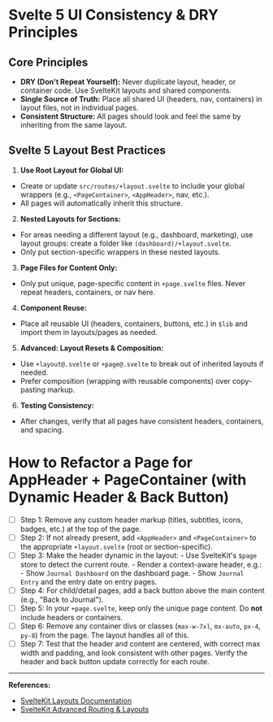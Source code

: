 # Svelte 5 UI Consistency & DRY Principles

## Core Principles

- **DRY (Don't Repeat Yourself):** Never duplicate layout, header, or container code. Use SvelteKit layouts and shared components.
- **Single Source of Truth:** Place all shared UI (headers, nav, containers) in layout files, not in individual pages.
- **Consistent Structure:** All pages should look and feel the same by inheriting from the same layout.

## Svelte 5 Layout Best Practices

1. **Use Root Layout for Global UI:**

- Create or update `src/routes/+layout.svelte` to include your global wrappers (e.g., `<PageContainer>`, `<AppHeader>`, nav, etc.).
- All pages will automatically inherit this structure.

2. **Nested Layouts for Sections:**

- For areas needing a different layout (e.g., dashboard, marketing), use layout groups: create a folder like `(dashboard)/+layout.svelte`.
- Only put section-specific wrappers in these nested layouts.

3. **Page Files for Content Only:**

- Only put unique, page-specific content in `+page.svelte` files. Never repeat headers, containers, or nav here.

4. **Component Reuse:**

- Place all reusable UI (headers, containers, buttons, etc.) in `$lib` and import them in layouts/pages as needed.

5. **Advanced: Layout Resets & Composition:**

- Use `+layout@.svelte` or `+page@.svelte` to break out of inherited layouts if needed.
- Prefer composition (wrapping with reusable components) over copy-pasting markup.

6. **Testing Consistency:**

- After changes, verify that all pages have consistent headers, containers, and spacing.


# How to Refactor a Page for AppHeader + PageContainer (with Dynamic Header & Back Button)

- [ ] Step 1: Remove any custom header markup (titles, subtitles, icons, badges, etc.) at the top of the page.
- [ ] Step 2: If not already present, add `<AppHeader>` and `<PageContainer>` to the appropriate `+layout.svelte` (root or section-specific).
- [ ] Step 3: Make the header dynamic in the layout:
		- Use SvelteKit's `$page` store to detect the current route.
		- Render a context-aware header, e.g.:
			- Show `Journal Dashboard` on the dashboard page.
			- Show `Journal Entry` and the entry date on entry pages.
- [ ] Step 4: For child/detail pages, add a back button above the main content (e.g., "Back to Journal").
- [ ] Step 5: In your `+page.svelte`, keep only the unique page content. Do **not** include headers or containers.
- [ ] Step 6: Remove any container divs or classes (`max-w-7xl`, `mx-auto`, `px-4`, `py-8`) from the page. The layout handles all of this.
- [ ] Step 7: Test that the header and content are centered, with correct max width and padding, and look consistent with other pages. Verify the header and back button update correctly for each route.

---

**References:**

- [SvelteKit Layouts Documentation](https://kit.svelte.dev/docs/layouts)
- [SvelteKit Advanced Routing & Layouts](https://svelte.dev/docs/kit/advanced-routing)
